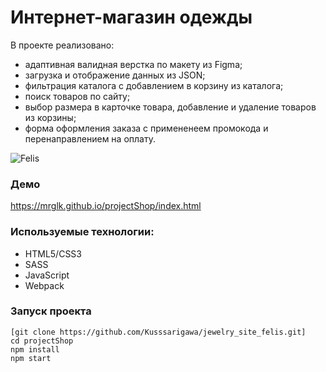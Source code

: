 # Интернет-магазин одежды

В проекте реализовано:

- адаптивная валидная верстка по макету из Figma;
- загрузка и отображение данных из JSON;
- фильтрация каталога с добавлением в корзину из каталога;
- поиск товаров по сайту;
- выбор размера в карточке товара, добавление и удаление товаров из корзины;
- форма оформления заказа с примененеем промокода и перенаправлением на оплату.

![Felis](https://user-images.githubusercontent.com/91153046/174981605-dbad92a9-339b-44fb-8868-d136746e05f5.gif)

### Демо

https://mrglk.github.io/projectShop/index.html

### Используемые технологии:

* HTML5/СSS3
* SASS
* JavaScript
* Webpack

### Запуск проекта

```
[git clone https://github.com/Kusssarigawa/jewelry_site_felis.git]
cd projectShop
npm install
npm start
```
